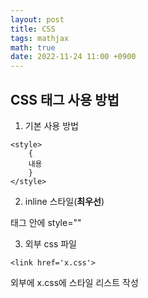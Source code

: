 ```yaml
---
layout: post
title: CSS
tags: mathjax
math: true
date: 2022-11-24 11:00 +0900
---
```


## CSS 태그 사용 방법


1. 기본 사용 방법 
```
<style>
    {
    내용
    }
</style>
```


2. inline 스타일(**최우선**)

 태그 안에 style=""


3. 외부 css 파일

```
<link href='x.css'>
```
외부에 x.css에 스타일 리스트 작성

